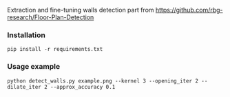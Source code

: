 Extraction and fine-tuning walls detection part from https://github.com/rbg-research/Floor-Plan-Detection

### Installation
```
pip install -r requirements.txt
```
### Usage example
```
python detect_walls.py example.png --kernel 3 --opening_iter 2 --dilate_iter 2 --approx_accuracy 0.1
```
